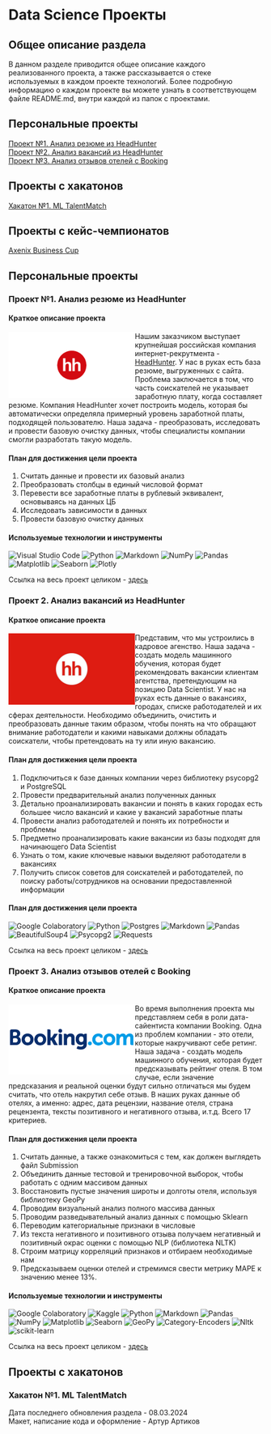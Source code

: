 <h1>Data Science Проекты</h1>

<h2>Общее описание раздела</h2>

В данном разделе приводится общее описание каждого реализованного проекта, а также рассказывается о стеке используемых в каждом проекте технологий. Более подробную информацию о каждом проекте вы можете узнать в соответствующем файле README.md, внутри каждой из папок с проектами.

<nav class="toc">
    <h2>Персональные проекты</h2>
      <a href="#project1">Проект №1. Анализ резюме из HeadHunter</a><br>
      <a href="#project2">Проект №2. Анализ вакансий из HeadHunter</a><br>
      <a href="#project3">Проект №3. Анализ отзывов отелей с Booking</a><br>
    <h2>Проекты с хакатонов</h2>
      <a href="#hackaton1">Хакатон №1. ML TalentMatch</a><br>
    <h2>Проекты с кейс-чемпионатов</h2>
      <a href="#case1">Axenix Business Cup</a><br>
</nav>


<h2>Персональные проекты</h2>
<h3 id="project1">Проект №1. Анализ резюме из HeadHunter</h3>

<h4>Краткое описание проекта</h4>

<p><img src="https://github.com/ArturArtikov/Portfolio/blob/main/media/project1.png" width=250 align="left">
Нашим заказчиком выступает крупнейшая российская компания интернет-рекрутмента - 
<a href="https://hh.ru/">HeadHunter</a>. У нас в руках есть база резюме, выгруженных с сайта. Проблема заключается в том, что часть соискателей не указывает заработную плату, когда составляет резюме. Компания HeadHunter хочет построить модель, которая бы автоматически определяла примерный уровень заработной платы, подходящей пользователю. Наша задача - преобразовать, исследовать и провести базовую очистку данных, чтобы специалисты компании смогли разработать такую модель. 
<br clear=left></p>

<h4>План для достижения цели проекта</h4>

1. Считать данные и провести их базовый анализ
2. Преобразовать столбцы в единый числовой формат
3. Перевести все заработные платы в рублевый эквивалент, основываясь на данных ЦБ
4. Исследовать зависимости в данных
5. Провести базовую очистку данных

<h4>Используемые технологии и инструменты</h4>

![Visual Studio Code](https://img.shields.io/badge/Visual%20Studio%20Code-0078d7.svg?style=for-the-badge&logo=visual-studio-code&logoColor=white)
![Python](https://img.shields.io/badge/python-3670A0?style=for-the-badge&logo=python&logoColor=ffdd54)
![Markdown](https://img.shields.io/badge/markdown-%23000000.svg?style=for-the-badge&logo=markdown&logoColor=white)
![NumPy](https://img.shields.io/badge/numpy-%23013243.svg?style=for-the-badge&logo=numpy&logoColor=white)
![Pandas](https://img.shields.io/badge/pandas-%23150458.svg?style=for-the-badge&logo=pandas&logoColor=white)
![Matplotlib](https://img.shields.io/badge/Matplotlib-%23ffffff.svg?style=for-the-badge&logo=Matplotlib&logoColor=black)
![Seaborn](https://img.shields.io/badge/Seaborn-%231F6F70.svg?style=for-the-badge)
![Plotly](https://img.shields.io/badge/Plotly-%233F4F75.svg?style=for-the-badge&logo=plotly&logoColor=white)

Ссылка на весь проект целиком - [здесь](https://github.com/ArturArtikov/Educational_projects/tree/main/Project_1_Analysis_of_resumes_from_HeadHunter)




<h3 id="project2">Проект 2. Анализ вакансий из HeadHunter</h3>

<h4>Краткое описание проекта</h4>

<p><img src="https://github.com/ArturArtikov/Portfolio/blob/main/media/project2.jpg" width=250 align="left"> 
Представим, что мы устроились в кадровое агенство. Наша задача - создать модель машинного обучения, которая будет рекомендовать вакансии клиентам агентства, претендующим на позицию Data Scientist. У нас на руках есть данные о вакансиях, городах, списке работодателей и их сферах деятельности. Необходимо объединить, очистить и преобразовать данные таким образом, чтобы понять на что обращают внимание работодатели и какими навыками должны обладать соискатели, чтобы претендовать на ту или иную вакансию.
<br clear=left></p>

<h4>План для достижения цели проекта</h4>

1. Подключиться к базе данных компании через библиотеку psycopg2 и PostgreSQL
2. Провести предварительный анализ полученных данных
3. Детально проанализировать вакансии и понять в каких городах есть большее число вакансий и какие у вакансий заработные платы
4. Провести анализ работодателей и понять их потребности и проблемы
5. Предметно проанализировать какие вакансии из базы подходят для начинающего Data Scientist
6. Узнать о том, какие ключевые навыки выделяют работодатели в вакансиях
7. Получить список советов для соискателей и работодателей, по поиску работы/сотрудников на основании предоставленной информации

<h4>План для достижения цели проекта</h4>

![Google Colaboratory](https://img.shields.io/badge/Google%20Colaboratory-ffffff.svg?style=for-the-badge&logo=google-colab&logoColor=orange)
![Python](https://img.shields.io/badge/python-3670A0?style=for-the-badge&logo=python&logoColor=ffdd54)
![Postgres](https://img.shields.io/badge/postgres-%23316192.svg?style=for-the-badge&logo=postgresql&logoColor=white)
![Markdown](https://img.shields.io/badge/markdown-%23000000.svg?style=for-the-badge&logo=markdown&logoColor=white)
![Pandas](https://img.shields.io/badge/pandas-%23150458.svg?style=for-the-badge&logo=pandas&logoColor=white)
![BeautifulSoup4](https://img.shields.io/badge/BeautifulSoup4-%23ffffff.svg?style=for-the-badge)
![Psycopg2](https://img.shields.io/badge/psycopg2-%23fcd703.svg?style=for-the-badge)
![Requests](https://img.shields.io/badge/Requests-%23636970.svg?style=for-the-badge)


Ссылка на весь проект целиком - [здесь](https://github.com/ArturArtikov/Educational_projects/tree/main/Project_2_Analysis_of_vacancies_from_HeadHunter)

<h3 id="project3">Проект 3. Анализ отзывов отелей с Booking</h3>

<h4>Краткое описание проекта</h4>

<p><img src="https://github.com/ArturArtikov/Portfolio/blob/main/media/project3.png" width=250 align="left"> 
Во время выполнения проекта мы представляем себя в роли дата-сайентиста компании Booking. Одна из проблем компании - это отели, которые накручивают себе ретинг. Наша задача - создать модель машинного обучения, которая будет предсказывать рейтинг отеля. В том случае, если значение предсказания и реальной оценки будут сильно отличаться мы будем считать, что отель накрутил себе отзыв. В наших руках данные об отелях, а именно: адрес, дата рецензии, название отеля, страна рецензента, тексты позитивного и негативного отзыва, и.т.д. Всего 17 критериев.
<br clear=left></p>

<h4>План для достижения цели проекта</h4>

1. Считать данные, а также ознакомиться с тем, как должен выглядеть файл Submission
2. Объединить данные тестовой и тренировочной выборок, чтобы работать с одним массивом данных
3. Восстановить пустые значения широты и долготы отеля, используя библиотеку GeoPy
4. Проводим визуальный анализ полного массива данных
5. Проводим разведывательный анализ данных с помощью Sklearn
6. Переводим категориальные признаки в числовые
7. Из текста негативного и позитивного отзыва получаем негативный и позитивный окрас оценки с помощью NLP (библиотека NLTK)
8. Строим матрицу корреляций признаков и отбираем необходимые нам
9. Предсказываем оценки отелей и стремимся свести метрику MAPE к значению менее 13%.

<h4>Используемые технологии и инструменты</h4>

![Google Colaboratory](https://img.shields.io/badge/Google%20Colaboratory-ffffff.svg?style=for-the-badge&logo=google-colab&logoColor=orange)
![Kaggle](https://img.shields.io/badge/Kaggle-035a7d?style=for-the-badge&logo=kaggle&logoColor=white)
![Python](https://img.shields.io/badge/python-3670A0?style=for-the-badge&logo=python&logoColor=ffdd54)
![Markdown](https://img.shields.io/badge/markdown-%23000000.svg?style=for-the-badge&logo=markdown&logoColor=white)
![Pandas](https://img.shields.io/badge/pandas-%23150458.svg?style=for-the-badge&logo=pandas&logoColor=white)
![NumPy](https://img.shields.io/badge/numpy-%23013243.svg?style=for-the-badge&logo=numpy&logoColor=white)
![Matplotlib](https://img.shields.io/badge/Matplotlib-%23ffffff.svg?style=for-the-badge&logo=Matplotlib&logoColor=black)
![Seaborn](https://img.shields.io/badge/Seaborn-%231F6F70.svg?style=for-the-badge)
![GeoPy](https://img.shields.io/badge/GeoPy-%23EEE8AA.svg?style=for-the-badge&logo=google-earth&logoColor=#4285F4)
![Category-Encoders](https://img.shields.io/badge/category--encoders-%2300BFFF.svg?style=for-the-badge)
![Nltk](https://img.shields.io/badge/nltk-%235F9EA0.svg?style=for-the-badge)
![scikit-learn](https://img.shields.io/badge/scikit--learn-%23F7931E.svg?style=for-the-badge&logo=scikit-learn&logoColor=white)


Ссылка на весь проект целиком - [здесь](https://github.com/ArturArtikov/Educational_projects/tree/main/Project_3_EDA_and_Feature_Engineering)



<h2>Проекты с хакатонов</h2>

<h3 id="hackaton1">Хакатон №1. ML TalentMatch</h3>






Дата последнего обновления раздела - 08.03.2024<br>
Макет, написание кода и оформление - Артур Артиков
